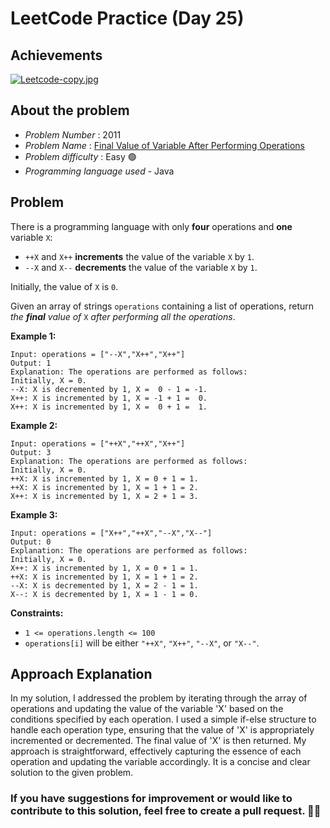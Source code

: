 # LeetCode Practice  (Day 25)

## Achievements 

[![Leetcode-copy.jpg](https://i.postimg.cc/kXFXCXv2/Leetcode-copy.jpg)](https://postimg.cc/GHt1JRNR)

## About the problem
- *Problem Number* : 2011
- *Problem Name* :  [Final Value of Variable After Performing Operations](https://leetcode.com/problems/final-value-of-variable-after-performing-operations/description/ "https://leetcode.com/problems/final-value-of-variable-after-performing-operations/description/")
- *Problem difficulty* : Easy 🟢
- *Programming language used* - Java

## Problem

There is a programming language with only  **four**  operations and  **one**  variable  `X`:

-   `++X`  and  `X++`  **increments**  the value of the variable  `X`  by  `1`.
-   `--X`  and  `X--`  **decrements**  the value of the variable  `X`  by  `1`.

Initially, the value of  `X`  is  `0`.

Given an array of strings  `operations`  containing a list of operations, return  _the  **final** value of_ `X`  _after performing all the operations_.

**Example 1:**

```
Input: operations = ["--X","X++","X++"]
Output: 1
Explanation: The operations are performed as follows:
Initially, X = 0.
--X: X is decremented by 1, X =  0 - 1 = -1.
X++: X is incremented by 1, X = -1 + 1 =  0.
X++: X is incremented by 1, X =  0 + 1 =  1.
```

**Example 2:**

```
Input: operations = ["++X","++X","X++"]
Output: 3
Explanation: The operations are performed as follows:
Initially, X = 0.
++X: X is incremented by 1, X = 0 + 1 = 1.
++X: X is incremented by 1, X = 1 + 1 = 2.
X++: X is incremented by 1, X = 2 + 1 = 3.
```

**Example 3:**

```
Input: operations = ["X++","++X","--X","X--"]
Output: 0
Explanation: The operations are performed as follows:
Initially, X = 0.
X++: X is incremented by 1, X = 0 + 1 = 1.
++X: X is incremented by 1, X = 1 + 1 = 2.
--X: X is decremented by 1, X = 2 - 1 = 1.
X--: X is decremented by 1, X = 1 - 1 = 0.
```

**Constraints:**

-   `1 <= operations.length <= 100`
-   `operations[i]`  will be either  `"++X"`,  `"X++"`,  `"--X"`, or  `"X--"`.

## Approach Explanation

In my solution, I addressed the problem by iterating through the array of operations and updating the value of the variable 'X' based on the conditions specified by each operation. I used a simple if-else structure to handle each operation type, ensuring that the value of 'X' is appropriately incremented or decremented. The final value of 'X' is then returned. My approach is straightforward, effectively capturing the essence of each operation and updating the variable accordingly. It is a concise and clear solution to the given problem.

### If you have suggestions for improvement or would like to contribute to this solution, feel free to create a pull request. 🙌😇
